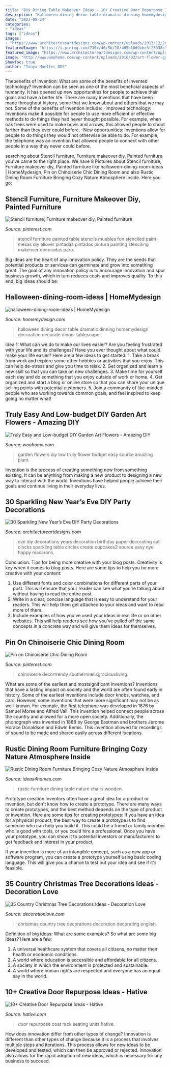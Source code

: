 ```yaml
---
title: "Diy Dining Table Makeover Ideas ~ 10+ Creative Door Repurpose Ideas"
description: "Halloween dining decor table dramatic dinning homemydesign decoration decorate dinner tablescape"
date: "2023-08-24"
categories:
- "ideas"
tags: ["ideas"]
images:
- "https://www.architectureartdesigns.com/wp-content/uploads/2013/12/2016.jpg"
featuredImage: "https://i.pinimg.com/736x/46/5b/18/465b18d9cbe3f25338e1b4c66a448813--stencil-table-furniture-stencil.jpg"
featured_image: "https://www.architectureartdesigns.com/wp-content/uploads/2013/12/2016.jpg"
image: "http://www.woohome.com/wp-content/uploads/2016/02/art-flower-garden-18.jpg"
ShowToc: true
author: "Tanya Mueller DDS"
---
```



Thebenefits of Invention: What are some of the benefits of invented technology?
Invention can be seen as one of the most beneficial aspects of humanity. It has opened up new opportunities for people to achieve their goals and have a better life. There are many inventions that have been made throughout history, some that we know about and others that we may not. Some of the benefits of invention include: 
-Improved technology: Inventions make it possible for people to use more efficient or effective methods to do things they had never thought possible. For example, when oak trees were used to make bows and arrows, this allowed people to shoot farther than they ever could before. 
-New opportunities: Inventions allow for people to do things they would not otherwise be able to do. For example, the telephone was an invention that allowed people to connect with other people in a way they never could before.

	

		
searching about Stencil furniture, Furniture makeover diy, Painted furniture you've came to the right place. We have 8 Pictures about Stencil furniture, Furniture makeover diy, Painted furniture like halloween-dining-room-ideas | HomeMydesign, Pin on Chinoiserie Chic Dining Room and also Rustic Dining Room Furniture Bringing Cozy Nature Atmosphere Inside. Here you go:
		
    
## Stencil Furniture, Furniture Makeover Diy, Painted Furniture

<img loading=lazy src="https://i.pinimg.com/736x/46/5b/18/465b18d9cbe3f25338e1b4c66a448813--stencil-table-furniture-stencil.jpg" onerror="this.onerror=null;this.src='https://tse2.mm.bing.net/th?id=OIP.QuaF7IbxXaFZbkO5yK0I0gHaJ4&amp;pid=15.1';" alt="Stencil furniture, Furniture makeover diy, Painted furniture">

_Source: pinterest.com_

>stencil furniture painted table stencils muebles fun stenciled paint mesas diy allover pintadas pintados pintura painting stenciling makeover decoradas para. 

	

Big ideas are the heart of any innovation policy. They are the seeds that potential products or services can germinate and grow into something great. The goal of any innovation policy is to encourage innovation and spur business growth, which in turn reduces costs and improves quality. To this end, big ideas should be: 

    
## Halloween-dining-room-ideas | HomeMydesign

<img loading=lazy src="https://homemydesign.com/wp-content/uploads/2014/09/halloween-dining-room-ideas.jpg" onerror="this.onerror=null;this.src='https://tse3.mm.bing.net/th?id=OIP.l0Y1nJPYK8sw92XpGkFMBQHaLH&amp;pid=15.1';" alt="halloween-dining-room-ideas | HomeMydesign">

_Source: homemydesign.com_

>halloween dining decor table dramatic dinning homemydesign decoration decorate dinner tablescape. 

	

Idea 1: What can we do to make our lives easier?
Are you feeling frustrated with your life and its challenges? Have you ever thought about what could make your life easier? Here are a few ideas to get started: 1. Take a break from work and explore some other hobbies or activities that you enjoy. This can help de-stress and give you time to relax. 2. Get organized and learn a new skill so that you can take on new challenges. 3. Make time for yourself each day and do something that you enjoy outside of work or home. 4. Get organized and start a blog or online store so that you can share your unique selling points with potential customers. 5. Join a community of like-minded people who are working towards common goals, and feel inspired to keep going no matter what! 
    
## Truly Easy And Low-budget DIY Garden Art Flowers - Amazing DIY

<img loading=lazy src="http://www.woohome.com/wp-content/uploads/2016/02/art-flower-garden-18.jpg" onerror="this.onerror=null;this.src='https://tse3.mm.bing.net/th?id=OIP.X6Ic02aSCz8dVUEFv3o7aAHaLH&amp;pid=15.1';" alt="Truly Easy and Low-budget DIY Garden Art Flowers - Amazing DIY">

_Source: woohome.com_

>garden flowers diy low truly flower budget easy source amazing plant. 

	

Invention is the process of creating something new from something existing. It can be anything from making a new product to designing a new way to interact with the world. Inventions have helped people achieve their goals and continue living in their everyday lives.

    
## 30 Sparkling New Year’s Eve DIY Party Decorations

<img loading=lazy src="https://www.architectureartdesigns.com/wp-content/uploads/2013/12/2016.jpg" onerror="this.onerror=null;this.src='https://tse2.mm.bing.net/th?id=OIP.PPIFczu3qIP7d8zKnEy1TwHaKg&amp;pid=15.1';" alt="30 Sparkling New Year’s Eve DIY Party Decorations">

_Source: architectureartdesigns.com_

>eve diy decorations years decoration birthday paper decorating cut clocks sparkling table circles create cupcakes2 source easy nye happy macarons. 

	

Conclusion: Tips for being more creative with your blog posts.
Creativity is key when it comes to blog posts. Here are some tips to help you be more creative with your content: 
1. Use different fonts and color combinations for different parts of your post. This will ensure that your reader can see what you’re talking about without having to read the entire post. 
2. Write in a clear, concise language that is easy to understand for your readers. This will help them get attached to your ideas and want to read more of them. 
3. Include examples of how you’ve used your ideas in real life or on other websites. This will help readers see how you’ve pulled off the same concepts in a concrete way and will give them ideas for themselves. 

    
## Pin On Chinoiserie Chic Dining Room

<img loading=lazy src="https://i.pinimg.com/736x/8a/3d/9e/8a3d9e36daaa806a4c25ad2436136a46.jpg" onerror="this.onerror=null;this.src='https://tse2.mm.bing.net/th?id=OIP.WBqqoT-bfHionTJ836vsCgHaK4&amp;pid=15.1';" alt="Pin on Chinoiserie Chic Dining Room">

_Source: pinterest.com_

>chinoiserie decortrendy southernnellsgraciousliving. 

	

What are some of the earliest and mostsignificant inventions?
Inventions that have a lasting impact on society and the world are often found early in history. Some of the earliest inventions include door knobs, watches, and cars. However, some inventions that were more significant may not be as well-known. For example, the first telephone was developed in 1876 by Samuel Morse and Alfred Vail. This invention helped connect people across the country and allowed for a more open society. Additionally, the phonograph was invented in 1888 by George Eastman and brothers Jerome Horace Donaldson and Edwin Bemis. This invention allowed for recordings of sound to be made and shared easily across different locations.

    
## Rustic Dining Room Furniture Bringing Cozy Nature Atmosphere Inside

<img loading=lazy src="https://www.ideas4homes.com/wp-content/uploads/2015/08/Fantastic-Oak-Benches-and-Chairs-around-Simple-Wooden-Table-as-Rustic-Dining-Room-Furniture-on-Oak-Flooring.jpg" onerror="this.onerror=null;this.src='https://tse4.mm.bing.net/th?id=OIP.QPH_jbJ9odU58XtlswWtkgHaFI&amp;pid=15.1';" alt="Rustic Dining Room Furniture Bringing Cozy Nature Atmosphere Inside">

_Source: ideas4homes.com_

>rustic furniture dining table nature chairs wooden. 

	

Prototype creation
Inventors often have a great idea for a product or invention, but don't know how to create a prototype. There are many ways to create prototypes, and the best method depends on the type of product or invention. Here are some tips for creating prototypes:
If you have an idea for a physical product, the best way to create a prototype is to find someone who can help you build it. This could be a friend or family member who is good with tools, or you could hire a professional. Once you have your prototype, you can show it to potential investors or manufacturers to get feedback and interest in your product.

If your invention is more of an intangible concept, such as a new app or software program, you can create a prototype yourself using basic coding language. This will give you a chance to test out your idea and see if it's feasible.

    
## 35 Country Christmas Tree Decorations Ideas - Decoration Love

<img loading=lazy src="http://www.decorationlove.com/wp-content/uploads/2016/10/Pinterest-Country-Christmas-Tree-Decorating-Ideas.jpg" onerror="this.onerror=null;this.src='https://tse1.mm.bing.net/th?id=OIP.XE0F5nboZlJo9GZad-luogHaNJ&amp;pid=15.1';" alt="35 Country Christmas Tree Decorations Ideas - Decoration Love">

_Source: decorationlove.com_

>christmas country tree decorations decoration decorating english. 

	

Definition of big ideas: What are some examples?
So what are some big ideas? Here are a few: 
1. A universal healthcare system that covers all citizens, no matter their health or economic conditions. 
2. A world where education is accessible and affordable for all citizens. 
3. A society in which the environment is protected and sustainable. 
4. A world where human rights are respected and everyone has an equal say in the world.

    
## 10+ Creative Door Repurpose Ideas - Hative

<img loading=lazy src="https://hative.com/wp-content/uploads/2014/09/door-repurpose-ideas/7-seating-coat-rack-units.jpg" onerror="this.onerror=null;this.src='https://tse1.mm.bing.net/th?id=OIP.wLHVDJkkoCltpry1NitdvwHaLH&amp;pid=15.1';" alt="10+ Creative Door Repurpose Ideas - Hative">

_Source: hative.com_

>door repurpose coat rack seating units hative. 

	

How does innovation differ from other types of change?
Innovation is different than other types of change because it is a process that involves multiple steps and iterations. This process allows for new ideas to be developed and tested, which can then be approved or rejected. Innovation also allows for the rapid adoption of new ideas, which is necessary for any business to succeed.

